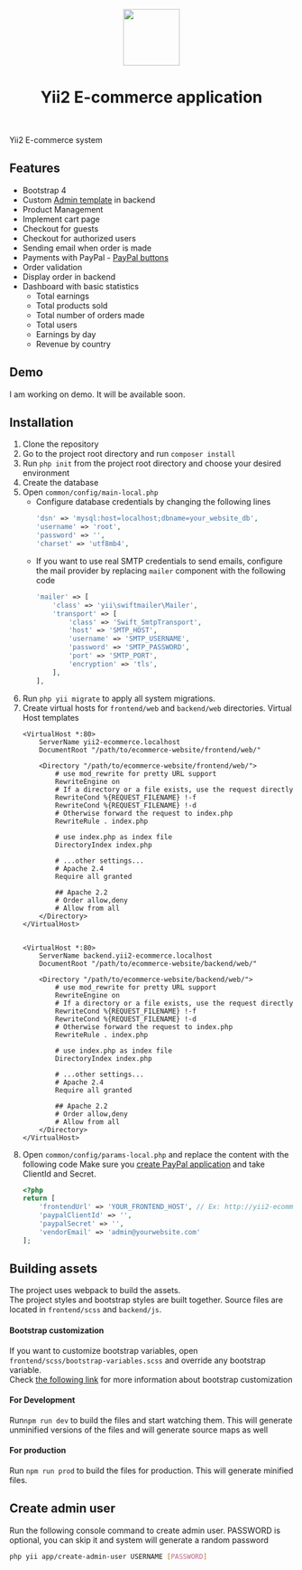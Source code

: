 <p align="center">
    <a href="https://github.com/yiisoft" target="_blank">
        <img src="https://avatars0.githubusercontent.com/u/993323" height="100px">
    </a>
    <h1 align="center">Yii2 E-commerce application</h1>
    <br>
</p>

Yii2 E-commerce system



## Features
 - Bootstrap 4
 - Custom [Admin template](https://startbootstrap.com/theme/sb-admin-2) in backend
 - Product Management
 - Implement cart page
 - Checkout for guests
 - Checkout for authorized users
 - Sending email when order is made
 - Payments with PayPal - [PayPal buttons](https://developer.paypal.com/demo/checkout/#/pattern/client)
 - Order validation
 - Display order in backend
 - Dashboard with basic statistics
    - Total earnings
    - Total products sold
    - Total number of orders made
    - Total users
    - Earnings by day
    - Revenue by country


## Demo

I am working on demo. It will be available soon.

## Installation
1. Clone the repository
1. Go to the project root directory and run `composer install`
1. Run `php init` from the project root directory and choose your desired environment
1. Create the database
1. Open `common/config/main-local.php`
    - Configure database credentials by changing the following lines
        ```php
        'dsn' => 'mysql:host=localhost;dbname=your_website_db',
        'username' => 'root',
        'password' => '',
        'charset' => 'utf8mb4',
        ```
    - If you want to use real SMTP credentials to send emails, configure the mail provider by replacing `mailer` component with the following code
        ```php
        'mailer' => [
            'class' => 'yii\swiftmailer\Mailer',
            'transport' => [
                'class' => 'Swift_SmtpTransport',
                'host' => 'SMTP_HOST',
                'username' => 'SMTP_USERNAME',
                'password' => 'SMTP_PASSWORD',
                'port' => 'SMTP_PORT',
                'encryption' => 'tls',
            ],
        ],
        ```
1. Run `php yii migrate` to apply all system migrations.
1. Create virtual hosts for `frontend/web` and `backend/web` directories.
    Virtual Host templates
    ```
    <VirtualHost *:80>
        ServerName yii2-ecommerce.localhost
        DocumentRoot "/path/to/ecommerce-website/frontend/web/"
        
        <Directory "/path/to/ecommerce-website/frontend/web/">
            # use mod_rewrite for pretty URL support
            RewriteEngine on
            # If a directory or a file exists, use the request directly
            RewriteCond %{REQUEST_FILENAME} !-f
            RewriteCond %{REQUEST_FILENAME} !-d
            # Otherwise forward the request to index.php
            RewriteRule . index.php

            # use index.php as index file
            DirectoryIndex index.php

            # ...other settings...
            # Apache 2.4
            Require all granted
            
            ## Apache 2.2
            # Order allow,deny
            # Allow from all
        </Directory>
    </VirtualHost>
    
    
    <VirtualHost *:80>
        ServerName backend.yii2-ecommerce.localhost
        DocumentRoot "/path/to/ecommerce-website/backend/web/"
        
        <Directory "/path/to/ecommerce-website/backend/web/">
            # use mod_rewrite for pretty URL support
            RewriteEngine on
            # If a directory or a file exists, use the request directly
            RewriteCond %{REQUEST_FILENAME} !-f
            RewriteCond %{REQUEST_FILENAME} !-d
            # Otherwise forward the request to index.php
            RewriteRule . index.php

            # use index.php as index file
            DirectoryIndex index.php

            # ...other settings...
            # Apache 2.4
            Require all granted
            
            ## Apache 2.2
            # Order allow,deny
            # Allow from all
        </Directory>
    </VirtualHost>
    ```
1. Open `common/config/params-local.php` and replace the content with the following code
    Make sure you [create PayPal application](https://developer.paypal.com/developer/applications/) and take ClientId and Secret.
    ```php
    <?php
    return [
        'frontendUrl' => 'YOUR_FRONTEND_HOST', // Ex: http://yii2-ecommerce.localhost
        'paypalClientId' => '',
        'paypalSecret' => '',
        'vendorEmail' => 'admin@yourwebsite.com'
    ];
    ```
   
## Building assets
The project uses webpack to build the assets.<br>
The project styles and bootstrap styles are built together.
Source files are located in `frontend/scss` and `backend/js`.

#### Bootstrap customization
If you want to customize bootstrap variables, open `frontend/scss/bootstrap-variables.scss`
and override any bootstrap variable.<br>
Check [the following link](https://getbootstrap.com/docs/4.0/getting-started/theming/) for more information about bootstrap customization


#### For Development
Run`npm run dev` to build the files and start watching them. This will generate unminified versions of the files
and will generate source maps as well

#### For production
Run `npm run prod` to build the files for production. This will generate minified files.

    
## Create admin user
Run the following console command to create admin user. PASSWORD is optional, you can skip it and system will generate a random password
```bash
php yii app/create-admin-user USERNAME [PASSWORD]
```
